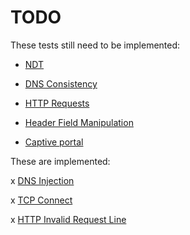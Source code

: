 TODO
====

These tests still need to be implemented:

* [NDT](https://github.com/ndt-project/ndt/wiki/NDTTestMethodology)

* [DNS Consistency](https://gitweb.torproject.org/ooni/spec.git/blob/HEAD:/test-specs/ts-002-dnsconsistency.md)

* [HTTP Requests](https://gitweb.torproject.org/ooni/spec.git/blob/HEAD:/test-specs/ts-003-http-requests.md)

* [Header Field Manipulation](https://gitweb.torproject.org/ooni/spec.git/blob/HEAD:/test-specs/ts-006-header-field-manipulation.md)

* [Captive portal](https://gitweb.torproject.org/ooni/spec.git/blob/HEAD:/test-specs/ts-010-captive-portal.md)

These are implemented:

x [DNS Injection](https://github.com/TheTorProject/ooni-spec/blob/master/test-specs/ts-012-dns-injection.md)

x [TCP Connect](https://gitweb.torproject.org/ooni/spec.git/blob/HEAD:/test-specs/ts-008-tcpconnect.md)

x [HTTP Invalid Request Line](https://gitweb.torproject.org/ooni/spec.git/blob/HEAD:/test-specs/ts-007-http-invalid-request-line.md)
